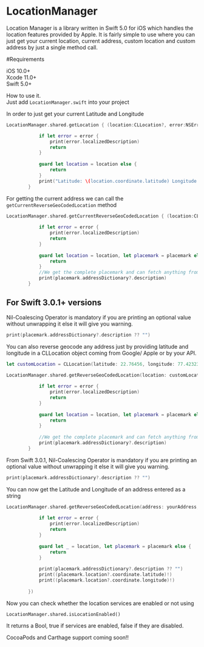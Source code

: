 # LocationManager
Location Manager is a library written in Swift 5.0 for iOS which handles the location features provided by Apple. It is fairly simple to use where you can just get your current location, current address, custom location and custom address by just a single method call.

#Requirements

iOS 10.0+<br>
Xcode 11.0+<br>
Swift 5.0+

How to use it.<br>
Just add ```LocationManager.swift``` into your project

In order to just get your current Latitude and Longitude

```swift
LocationManager.shared.getLocation { (location:CLLocation?, error:NSError?) in

            if let error = error {
                print(error.localizedDescription)
                return
            }
            
            guard let location = location else {
                return
            }
            print("Latitude: \(location.coordinate.latitude) Longitude: \(location.coordinate.longitude)")
        }
```

For getting the current address we can call the ```getCurrentReverseGeoCodedLocation``` method

```swift
LocationManager.shared.getCurrentReverseGeoCodedLocation { (location:CLLocation?, placemark:CLPlacemark?, error:NSError?) in
            
            if let error = error {
                print(error.localizedDescription)
                return
            }
            
            guard let location = location, let placemark = placemark else {
                return
            }
            //We get the complete placemark and can fetch anything from CLPlacemark
            print(placemark.addressDictionary?.description)
        }
```
<h2>For Swift 3.0.1+ versions</h2>

Nil-Coalescing Operator is mandatory if you are printing an optional value without unwrapping it else it will give you warning.

```swift         
print(placemark.addressDictionary?.description ?? "")
```


You can also reverse geocode any address just by providing latitude and longitude in a CLLocation object coming from Google/ Apple or by your API.

```swift
let customLocation = CLLocation(latitude: 22.76456, longitude: 77.42323)
        
LocationManager.shared.getReverseGeoCodedLocation(location: customLocation) { (location:CLLocation?, placemark:CLPlacemark?, error:NSError?) in

            if let error = error {
                print(error.localizedDescription)
                return
            }
            
            guard let location = location, let placemark = placemark else {
                return
            }
            
            //We get the complete placemark and can fetch anything from CLPlacemark
            print(placemark.addressDictionary?.description)
        }
```

From Swift 3.0.1, Nil-Coalescing Operator is mandatory if you are printing an optional value without unwrapping it else it will give you warning.

```swift         
print(placemark.addressDictionary?.description ?? "")
```

You can now get the Latitude and Longitude of an address entered as a string

```swift
LocationManager.shared.getReverseGeoCodedLocation(address: yourAddress, completionHandler: { (location:CLLocation?, placemark:CLPlacemark?, error:NSError?) in
                
            if let error = error {
                print(error.localizedDescription)
                return
            }
                
            guard let _ = location, let placemark = placemark else {
                return
            }
               
            print(placemark.addressDictionary?.description ?? "")
            print((placemark.location?.coordinate.latitude)!)
            print((placemark.location?.coordinate.longitude)!)
                
        })
```

Now you can check whether the location services are enabled or not using

```LocationManager.shared.isLocationEnabled()```

It returns a Bool, true if services are enabled, false if they are disabled.

CocoaPods and Carthage support coming soon!!
